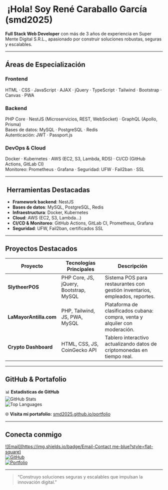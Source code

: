 # ​ ¡Hola! Soy René Caraballo García (smd2025)

**Full Stack Web Developer** con más de 3 años de experiencia en Super Mente Digital S.R.L., apasionado por construir soluciones robustas, seguras y escalables.

---

##  Áreas de Especialización

###  Frontend
HTML · CSS · JavaScript · AJAX · jQuery · TypeScript · Tailwind · Bootstrap · Canvas · PWA

###  Backend
PHP Core · NestJS (Microservicios, REST, WebSocket) · GraphQL (Apollo, Prisma)  
Bases de datos: MySQL · PostgreSQL · Redis  
Autenticación: JWT · Passport.js

###  DevOps & Cloud
Docker · Kubernetes · AWS (EC2, S3, Lambda, RDS) · CI/CD (GitHub Actions, GitLab CI)  
Monitoreo: Prometheus · Grafana · Seguridad: UFW · Fail2ban · SSL

---

## ​ Herramientas Destacadas
- **Framework backend**: NestJS  
- **Bases de datos**: MySQL, PostgreSQL, Redis  
- **Infraestructura**: Docker, Kubernetes  
- **Cloud**: AWS (EC2, S3, Lambda…)  
- **CI/CD & Monitoreo**: GitHub Actions, GitLab CI, Prometheus, Grafana  
- **Seguridad**: UFW, Fail2ban, certificados SSL

---

##  Proyectos Destacados

| Proyecto                | Tecnologías Principales                     | Descripción                                                                 |
|-------------------------|----------------------------------------------|-----------------------------------------------------------------------------|
| **SlytheerPOS**         | PHP Core, JS, jQuery, Bootstrap, MySQL       | Sistema POS para restaurantes con gestión inventarios, empleados, reportes. |
| **LaMayorAntilla.com**  | PHP, Tailwind, JS, PWA, MySQL                | Plataforma de clasificados cubana: compra, venta y alquiler con moderación. |
| **Crypto Dashboard**    | HTML, CSS, JS, CoinGecko API                 | Tablero interactivo actualizando datos de criptomonedas en tiempo real.     |

---

##  GitHub & Portafolio

📊 **Estadísticas de GitHub**  
![GitHub Stats](https://github-readme-stats.vercel.app/api?username=smd2025&show_icons=true&theme=tokyonight)  
![Top Languages](https://github-readme-stats.vercel.app/api/top-langs/?username=smd2025&layout=compact&theme=tokyonight)

🌐 **Visita mi portafolio:** [smd2025.github.io/portfolio](https://smd2025.github.io/portfolio/)

---

##  Conecta conmigo

[![Email](https://img.shields.io/badge/Email-Contact me-blue?style=flat-square)](mailto:tuemail@ejemplo.com)  
[![GitHub](https://img.shields.io/badge/GitHub-smd2025-black?style=flat-square)](https://github.com/smd2025)  
[![Portfolio](https://img.shields.io/badge/Portfolio-Live-Site-blue?style=flat-square)](https://smd2025.github.io/portfolio/)

---

> “Construyo soluciones seguras y escalables que impulsan la innovación digital.”
